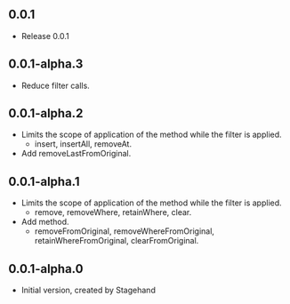 ## 0.0.1

* Release 0.0.1

## 0.0.1-alpha.3

* Reduce filter calls.

## 0.0.1-alpha.2

* Limits the scope of application of the method while the filter is applied.
  - insert, insertAll, removeAt.
* Add removeLastFromOriginal.

## 0.0.1-alpha.1

* Limits the scope of application of the method while the filter is applied.
  - remove, removeWhere, retainWhere, clear.
* Add method.
  - removeFromOriginal, removeWhereFromOriginal, retainWhereFromOriginal, clearFromOriginal.

## 0.0.1-alpha.0

* Initial version, created by Stagehand
